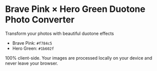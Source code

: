 # Brave Pink × Hero Green Duotone Photo Converter

Transform your photos with beautiful duotone effects

- Brave Pink: `#f784c5`
- Hero Green: `#1b602f`

100% client-side. Your images are processed locally on your device and never leave your browser.
